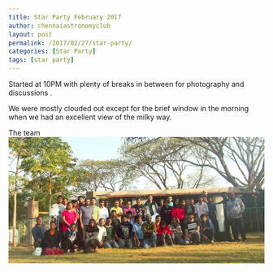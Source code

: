 ```yaml
---
title: Star Party February 2017
author: chennaiastronomyclub
layout: post
permalink: /2017/02/27/star-party/
categories: [Star Party]
tags: [star party]
---
```


Started at 10PM with plenty of breaks in between for photography and discussions .

We were mostly clouded out except for the brief window in the morning when we had an excellent view of the milky way.

The team
![The team](/img/2017/02/star-party.jpg)

